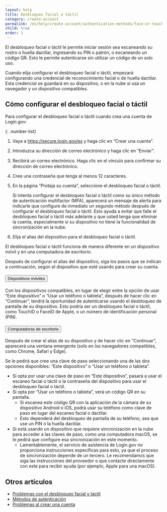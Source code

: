 ```yaml
---
layout: help
title: Desbloqueo facial o táctil
category: create-account
permalink: /es/help/create-account/authentication-methods/face-or-touch-unlock/
child: true
order: 1
---
```


El desbloqueo facial o táctil le permite iniciar sesión sea escaneando su rostro o huella dactilar, ingresando su PIN o patrón, o escaneando un código QR. Esto le permite autenticarse sin utilizar un código de un solo uso.

Cuando elija configurar el desbloqueo facial o táctil, empezará configurando una credencial de reconocimiento facial o de huella dactilar. 
Esta credencial se guardará en su dispositivo, o en la nube si usa un navegador y un dispositivo compatibles.

## Cómo configurar el desbloqueo facial o táctil

Para configurar el desbloqueo facial o táctil cuando crea una cuenta de Login.gov:

{: .number-list}

1. Vaya a <https://secure.login.gov/es> y haga clic en “Crear una cuenta”.

2. Introduzca su dirección de correo electrónico y haga clic en “Enviar”.

3. Recibirá un correo electrónico. Haga clic en el vínculo para conﬁrmar su dirección de correo electrónico.

4. Cree una contraseña que tenga al menos 12 caracteres.

5. En la página “Proteja su cuenta”, seleccione el desbloqueo facial o táctil.

   Si intenta configurar el desbloqueo facial o táctil como su único método de autenticación multifactor (MFA), aparecerá un mensaje de alerta para indicarle que configure de inmediato un segundo método después de configurar el desbloqueo facial o táctil. Esto ayuda a evitar que falle el desbloqueo facial o táctil más adelante y que usted tenga que eliminar la cuenta, especialmente si su dispositivo no tiene la funcionalidad de sincronización en la nube.

6. Elija el alias del dispositivo para el desbloqueo facial o táctil.

El desbloqueo facial o táctil funciona de manera diferente en un dispositivo móvil y en una computadora de escritorio.

Después de configurar el alias del dispositivo, siga los pasos que se indican a continuación, según el dispositivo que esté usando para crear su cuenta.

<div class="usa-accordion usa-accordion--bordered margin-y-4">
  <h4 class="usa-accordion__heading">
    <button
      type="button"
      class="usa-accordion__button"
      aria-expanded="false"
      aria-controls="b-a1"
    >
      Dispositivos móviles
    </button>
  </h4>
  <div id="b-a1" class="usa-accordion__content usa-prose">
    <p>
      Con los dispositivos compatibles, en lugar de elegir entre la opción de usar “Este dispositivo” o “Usar un teléfono o tableta”, después de hacer clic en “Continuar”, tendrá la oportunidad de autenticarse usando el desbloqueo de pantalla de su dispositivo. Esto podría ser un desbloqueo facial o táctil, como TouchID o FaceID de Apple, o un número de identificación personal (PIN).
    </p>
  </div>
</div>

<div class="usa-accordion usa-accordion--bordered margin-y-4">
  <h4 class="usa-accordion__heading">
    <button
      type="button"
      class="usa-accordion__button"
      aria-expanded="false"
      aria-controls="b-a2"
    >
      Computadoras de escritorio
    </button>
  </h4>
  <div id="b-a2" class="usa-accordion__content usa-prose">
    <p>
      Después de crear el alias de su dispositivo y de hacer clic en “Continuar”, aparecerá una ventana emergente (solo en los navegadores compatibles, como Chrome, Safari y Edge).
    </p>
    <p>
      Se le pedirá que cree una clave de paso seleccionando una de las dos opciones disponibles: “Este dispositivo” o “Usar un teléfono o tableta”.
    </p>
    <ul>
      <li>
        Si opta por usar una clave de paso en “Este dispositivo”, pasará a usar el escaneo facial o táctil o la contraseña del dispositivo para usar el desbloqueo facial o táctil.
      </li>
      <li>
        Si opta por “Usar un teléfono o tableta”, verá un código QR en su pantalla.
        <ul>
          <li>
            Si escanea este código QR con la aplicación de la cámara de su dispositivo Android o iOS, podrá usar su teléfono como clave de paso en lugar del escaneo facial o dactilar.
          </li>
          <li>
            Esto dependerá del desbloqueo de pantalla de su teléfono, sea que use un PIN o la huella dactilar.
          </li>
        </ul>
      </li>
      <li>
        Si está usando un dispositivo que requiere sincronización en la nube para acceder a las claves de paso, como una computadora macOS, se le pedirá que configure esa sincronización en este momento.
        <ul>
          <li>
            Lamentablemente, el servicio de asistencia de Login.gov no proporciona instrucciones específicas para esto, ya que el proceso de sincronización depende de un tercero. Le recomendamos que siga las instrucciones del proveedor o que contacte directamente con este para recibir ayuda (por ejemplo, Apple para una macOS).
          </li>
        </ul>
      </li>
    </ul>
  </div>
</div>

## Otros artículos

* [Problemas con el desbloqueo facial y táctil](/es/help/trouble-signing-in/authentication/face-and-touch-unlock/)
* [Métodos de autenticación](/es/help/create-account/authentication-methods/)
* [Problemas al crear una cuenta](/es/help/create-account/issues-creating-an-account/)
